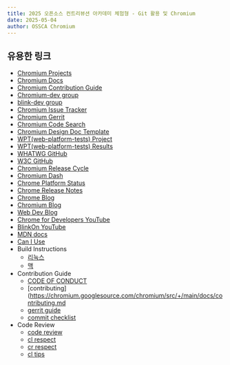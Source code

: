 ```yaml
---
title: 2025 오픈소스 컨트리뷰션 아카데미 체험형 - Git 활용 및 Chromium
date: 2025-05-04
author: OSSCA Chromium
---
```


## 유용한 링크

- [Chromium Projects](https://www.chromium.org/chromium-projects/)
- [Chromium Docs](https://chromium.googlesource.com/chromium/src/+/main/docs/README.md)
- [Chromium Contribution Guide](https://chromium.googlesource.com/chromium/src/+/main/docs/contributing.md)
- [Chromium-dev group](https://groups.google.com/u/2/a/chromium.org/g/chromium-dev)
- [blink-dev group](https://groups.google.com/a/chromium.org/g/blink-dev)
- [Chromium Issue Tracker](https://issues.chromium.org/u/1/issues)
- [Chromium Gerrit](https://chromium-review.googlesource.com/)
- [Chromium Code Search](https://source.chromium.org/chromium)
- [Chromium Design Doc Template](https://docs.google.com/document/d/14YBYKgk-uSfjfwpKFlp_omgUq5hwMVazy_M965s_1KA/edit?tab=t.0#heading=h.7nki9mck5t64)
- [WPT(web-platform-tests) Project](https://github.com/web-platform-tests/wpt/)
- [WPT(web-platform-tests) Results](https://wpt.fyi/results/)
- [WHATWG GitHub](https://github.com/whatwg)
- [W3C GitHub](https://github.com/w3c)
- [Chromium Release Cycle](https://chromium.googlesource.com/chromium/src/+/HEAD/docs/process/release_cycle.md)
- [Chromium Dash](https://chromiumdash.appspot.com)
- [Chrome Platform Status](https://chromestatus.com/)
- [Chrome Release Notes](https://developer.chrome.com/release-notes)
- [Chrome Blog](https://developer.chrome.com/blog)
- [Chromium Blog](https://blog.chromium.org/)
- [Web Dev Blog](https://web.dev/blog)
- [Chrome for Developers YouTube](https://www.youtube.com/@ChromeDevs)
- [BlinkOn YouTube](https://www.youtube.com/@blinkontalks)
- [MDN docs](https://developer.mozilla.org/docs/Web)
- [Can I Use](https://caniuse.com)
- Build Instructions
  - [리눅스](https://chromium.googlesource.com/chromium/src/+/main/docs/linux/build_instructions.md)
  - [맥](https://chromium.googlesource.com/chromium/src/+/main/docs/mac_build_instructions.md)
- Contribution Guide
  - [CODE OF CONDUCT](https://chromium.googlesource.com/chromium/src/+/main/CODE_OF_CONDUCT.md)
  - [contributing](https://chromium.googlesource.com/chromium/src/+/main/docs/contributing.md
  - [gerrit guide](https://chromium.googlesource.com/chromium/src/+/main/docs/gerrit_guide.md)
  - [commit checklist](https://chromium.googlesource.com/chromium/src/+/main/docs/commit_checklist.md)
- Code Review
  - [code review](https://chromium.googlesource.com/chromium/src/+/main/docs/code_reviews.md)
  - [cl respect](https://chromium.googlesource.com/chromium/src/+/main/docs/cl_respect.md)
  - [cr respect](https://chromium.googlesource.com/chromium/src/+/main/docs/cr_respect.md)
  - [cl tips](https://chromium.googlesource.com/chromium/src/+/main/docs/cl_tips.md)
